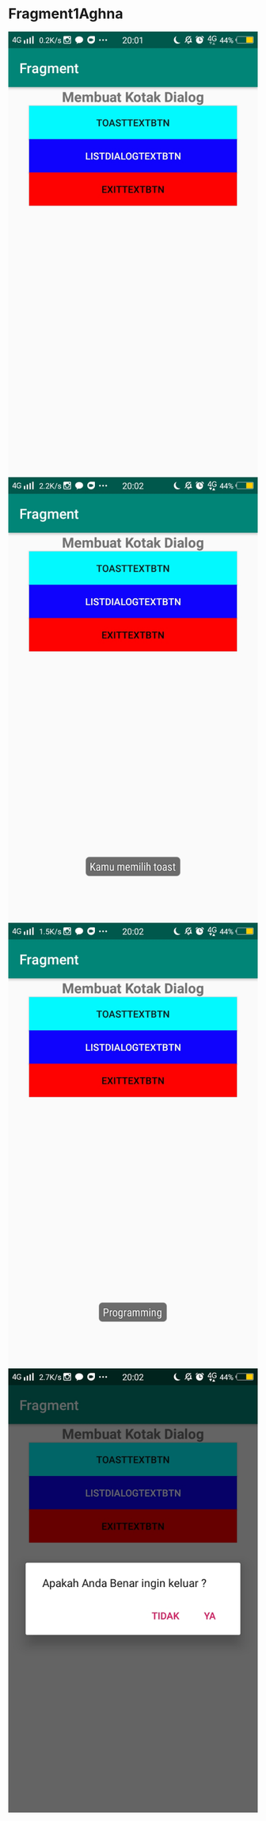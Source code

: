 # Fragment1Aghna

![alt text](https://github.com/aghnaz/Fragment1Aghna/blob/master/Fragment1_1.jpeg)
![alt text](https://github.com/aghnaz/Fragment1Aghna/blob/master/Fragment1_4.jpeg)
![alt text](https://github.com/aghnaz/Fragment1Aghna/blob/master/Fragment1_5.jpeg)
![alt text](https://github.com/aghnaz/Fragment1Aghna/blob/master/Fragment1_2.jpeg)
